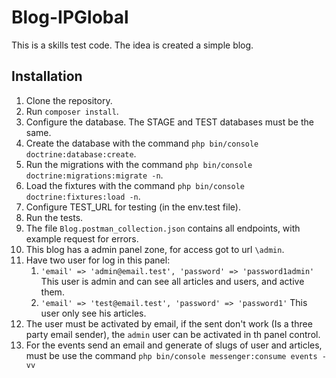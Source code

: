 # Blog-IPGlobal

This is a skills test code. The idea is created a simple blog.

## Installation

1. Clone the repository.
2. Run `composer install`.
3. Configure the database. The STAGE and TEST databases must be the same.
4. Create the database with the command `php bin/console doctrine:database:create`.
5. Run the migrations with the command `php bin/console doctrine:migrations:migrate -n`.
6. Load the fixtures with the command `php bin/console doctrine:fixtures:load -n`.
7. Configure TEST_URL for testing (in the env.test file).
8. Run the tests.
9. The file `Blog.postman_collection.json` contains all endpoints, with example request for errors.
10. This blog has a admin panel zone, for access got to url `\admin`.
11. Have two user for log in this panel:
    1. `'email' => 'admin@email.test', 'password' => 'password1admin'` This user is admin and can see all articles and users, and active them.
    2. `'email' => 'test@email.test', 'password' => 'password1'` This user only see his articles.
12. The user must be activated by email, if the sent don't work (Is a three party email sender), the `admin` user can be activated in th panel control.
13. For the events send an email and generate of slugs of user and articles, must be use the command `php bin/console messenger:consume events -vv`
